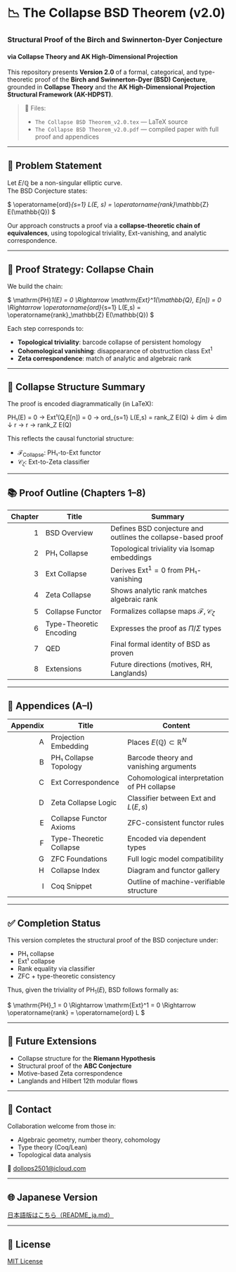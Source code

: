 # 📉 The Collapse BSD Theorem (v2.0)
### Structural Proof of the Birch and Swinnerton-Dyer Conjecture  
#### via Collapse Theory and AK High-Dimensional Projection

This repository presents **Version 2.0** of a formal, categorical, and type-theoretic proof of the **Birch and Swinnerton-Dyer (BSD) Conjecture**, grounded in **Collapse Theory** and the **AK High-Dimensional Projection Structural Framework (AK-HDPST)**.

> 📄 Files:  
> - `The Collapse BSD Theorem_v2.0.tex` — LaTeX source  
> - `The Collapse BSD Theorem_v2.0.pdf` — compiled paper with full proof and appendices

---

## 🎯 Problem Statement

Let $E/\mathbb{Q}$ be a non-singular elliptic curve.  
The BSD Conjecture states:

$ \operatorname{ord}_{s=1} L(E, s) = \operatorname{rank}_\mathbb{Z} E(\mathbb{Q}) $

Our approach constructs a proof via a **collapse-theoretic chain of equivalences**, using topological triviality, Ext-vanishing, and analytic correspondence.

---

## 🧠 Proof Strategy: Collapse Chain

We build the chain:

$ \mathrm{PH}_1(E) = 0 \Rightarrow \mathrm{Ext}^1(\mathbb{Q}, E[n]) = 0 \Rightarrow \operatorname{ord}_{s=1} L(E,s) = \operatorname{rank}_\mathbb{Z} E(\mathbb{Q}) $

Each step corresponds to:

- **Topological triviality**: barcode collapse of persistent homology
- **Cohomological vanishing**: disappearance of obstruction class $\mathrm{Ext}^1$
- **Zeta correspondence**: match of analytic and algebraic rank

---

## 🔧 Collapse Structure Summary

The proof is encoded diagrammatically (in LaTeX):

PH₁(E) = 0 → Ext¹(Q,E[n]) = 0 → ord_{s=1} L(E,s) = rank_Z E(Q)
↓ dim ↓ dim ↓
r → r → rank_Z E(Q)


This reflects the causal functorial structure:
- $\mathcal{F}_{\mathrm{Collapse}}$: PH₁-to-Ext functor  
- $\mathcal{C}_\zeta$: Ext-to-Zeta classifier

---

## 📚 Proof Outline (Chapters 1–8)

| Chapter | Title | Summary |
|--------:|-------|---------|
| 1 | BSD Overview | Defines BSD conjecture and outlines the collapse-based proof |
| 2 | PH₁ Collapse | Topological triviality via Isomap embeddings |
| 3 | Ext Collapse | Derives $\mathrm{Ext}^1 = 0$ from PH₁-vanishing |
| 4 | Zeta Collapse | Shows analytic rank matches algebraic rank |
| 5 | Collapse Functor | Formalizes collapse maps $\mathcal{F}, \mathcal{C}_\zeta$ |
| 6 | Type-Theoretic Encoding | Expresses the proof as $\Pi$/$\Sigma$ types |
| 7 | QED | Final formal identity of BSD as proven |
| 8 | Extensions | Future directions (motives, RH, Langlands) |

---

## 📑 Appendices (A–I)

| Appendix | Title | Content |
|---------:|-------|---------|
| A | Projection Embedding | Places $E(\mathbb{Q}) \subset \mathbb{R}^N$ |
| B | PH₁ Collapse Topology | Barcode theory and vanishing arguments |
| C | Ext Correspondence | Cohomological interpretation of PH collapse |
| D | Zeta Collapse Logic | Classifier between Ext and $L(E,s)$ |
| E | Collapse Functor Axioms | ZFC-consistent functor rules |
| F | Type-Theoretic Collapse | Encoded via dependent types |
| G | ZFC Foundations | Full logic model compatibility |
| H | Collapse Index | Diagram and functor gallery |
| I | Coq Snippet | Outline of machine-verifiable structure |

---

## ✅ Completion Status

This version completes the structural proof of the BSD conjecture under:

- PH₁ collapse
- Ext¹ collapse
- Rank equality via classifier
- ZFC + type-theoretic consistency

Thus, given the triviality of $\mathrm{PH}_1(E)$, BSD follows formally as:

$ \mathrm{PH}_1 = 0 \Rightarrow \mathrm{Ext}^1 = 0 \Rightarrow \operatorname{rank} = \operatorname{ord} L $

---

## 🔭 Future Extensions

- Collapse structure for the **Riemann Hypothesis**
- Structural proof of the **ABC Conjecture**
- Motive-based Zeta correspondence
- Langlands and Hilbert 12th modular flows

---

## 📩 Contact

Collaboration welcome from those in:

- Algebraic geometry, number theory, cohomology
- Type theory (Coq/Lean)
- Topological data analysis

📧 [dollops2501@icloud.com](mailto:dollops2501@icloud.com)

---

## 🌐 Japanese Version

[日本語版はこちら（README_ja.md）](https://github.com/Kobayashi2501/Structural-Proof-of-the-BSD-Conjecture-via-AK-Theory/blob/main/README_jp.md)

---

## 📘 License

[MIT License](https://opensource.org/licenses/MIT)
